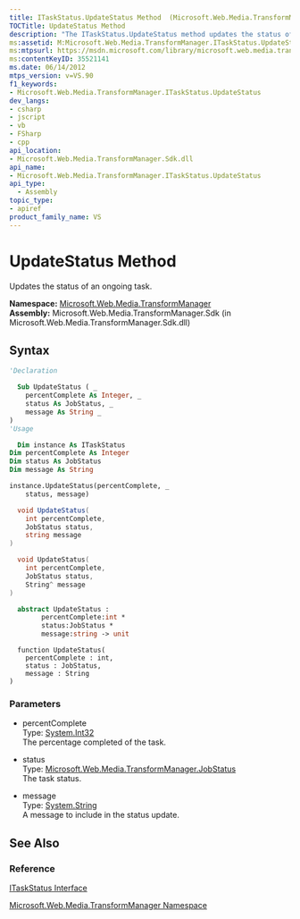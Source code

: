```yaml
---
title: ITaskStatus.UpdateStatus Method  (Microsoft.Web.Media.TransformManager)
TOCTitle: UpdateStatus Method
description: "The ITaskStatus.UpdateStatus method updates the status of an ongoing task. This article describes its syntax and parameters."
ms:assetid: M:Microsoft.Web.Media.TransformManager.ITaskStatus.UpdateStatus(System.Int32,Microsoft.Web.Media.TransformManager.JobStatus,System.String)
ms:mtpsurl: https://msdn.microsoft.com/library/microsoft.web.media.transformmanager.itaskstatus.updatestatus(v=VS.90)
ms:contentKeyID: 35521141
ms.date: 06/14/2012
mtps_version: v=VS.90
f1_keywords:
- Microsoft.Web.Media.TransformManager.ITaskStatus.UpdateStatus
dev_langs:
- csharp
- jscript
- vb
- FSharp
- cpp
api_location:
- Microsoft.Web.Media.TransformManager.Sdk.dll
api_name:
- Microsoft.Web.Media.TransformManager.ITaskStatus.UpdateStatus
api_type:
  - Assembly
topic_type:
- apiref
product_family_name: VS
---
```


# UpdateStatus Method

Updates the status of an ongoing task.

**Namespace:**  [Microsoft.Web.Media.TransformManager](microsoft-web-media-transformmanager-namespace.md)  
**Assembly:**  Microsoft.Web.Media.TransformManager.Sdk (in Microsoft.Web.Media.TransformManager.Sdk.dll)

## Syntax

```vb
'Declaration

  Sub UpdateStatus ( _
    percentComplete As Integer, _
    status As JobStatus, _
    message As String _
)
'Usage

  Dim instance As ITaskStatus
Dim percentComplete As Integer
Dim status As JobStatus
Dim message As String

instance.UpdateStatus(percentComplete, _
    status, message)
```

```csharp
  void UpdateStatus(
    int percentComplete,
    JobStatus status,
    string message
)
```

```cpp
  void UpdateStatus(
    int percentComplete, 
    JobStatus status, 
    String^ message
)
```

``` fsharp
  abstract UpdateStatus : 
        percentComplete:int * 
        status:JobStatus * 
        message:string -> unit 
```

```jscript
  function UpdateStatus(
    percentComplete : int, 
    status : JobStatus, 
    message : String
)
```

### Parameters

  - percentComplete  
    Type: [System.Int32](https://msdn.microsoft.com/library/td2s409d)  
    The percentage completed of the task.  

<!-- end list -->

  - status  
    Type: [Microsoft.Web.Media.TransformManager.JobStatus](jobstatus-enumeration-microsoft-web-media-transformmanager.md)  
    The task status.  

<!-- end list -->

  - message  
    Type: [System.String](https://msdn.microsoft.com/library/s1wwdcbf)  
    A message to include in the status update.  

## See Also

### Reference

[ITaskStatus Interface](itaskstatus-interface-microsoft-web-media-transformmanager.md)

[Microsoft.Web.Media.TransformManager Namespace](microsoft-web-media-transformmanager-namespace.md)
